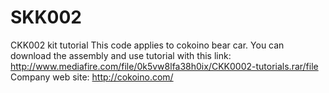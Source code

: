 # SKK002
CKK002 kit tutorial
This code applies to cokoino bear car.
You can download the assembly and use tutorial with this link:
http://www.mediafire.com/file/0k5vw8lfa38h0ix/CKK0002-tutorials.rar/file
Company web site:
http://cokoino.com/
